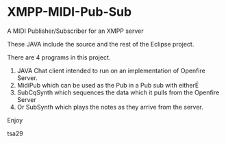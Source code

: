 # XMPP-MIDI-Pub-Sub
A MIDI Publisher/Subscriber for an XMPP server



These JAVA include the source and the rest of the Eclipse project.

There are 4 programs in this project.

1. JAVA Chat client intended to run on an implementation of Openfire Server.
2. MidiPub which can be used as the Pub in a Pub sub with eitherÉ
3. SubCqSynth which sequences the data which it pulls from the Openfire Server
4. Or SubSynth which plays the notes as they arrive from the server.

Enjoy

tsa29
